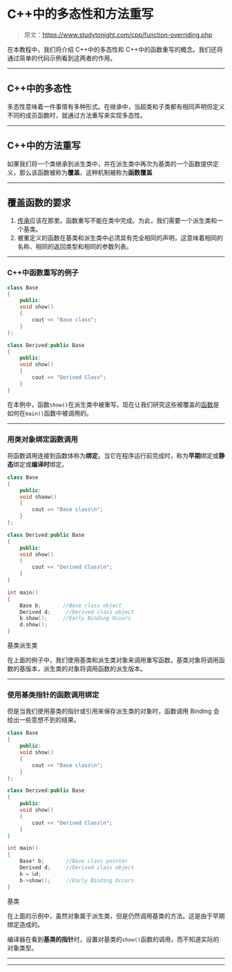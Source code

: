 # C++中的多态性和方法重写

> 原文：<https://www.studytonight.com/cpp/function-overriding.php>

在本教程中，我们将介绍 C++中的多态性和 C++中的函数重写的概念。我们还将通过简单的代码示例看到这两者的作用。

* * *

## C++中的多态性

多态性意味着一件事情有多种形式。在继承中，当超类和子类都有相同声明但定义不同的成员函数时，就通过方法重写来实现多态性。

* * *

## C++中的方法重写

如果我们将一个类继承到派生类中，并在派生类中再次为基类的一个函数提供定义，那么该函数被称为**覆盖**，这种机制被称为**函数覆盖**

* * *

## 覆盖函数的要求

1.  [传承](overview-of-inheritance.php)应该在那里。函数重写不能在类中完成。为此，我们需要一个派生类和一个基类。
2.  被重定义的函数在基类和派生类中必须具有完全相同的声明，这意味着相同的名称、相同的返回类型和相同的参数列表。

* * *

### C++中函数重写的例子

```cpp
class Base
{
    public:
    void show()
    {
        cout << "Base class";
    }
};

class Derived:public Base
{
    public:
    void show()
    {
        cout << "Derived Class";
    }
}
```

在本例中，函数`show()`在派生类中被重写。现在让我们研究这些被覆盖的[函数](functions-in-cpp)是如何在`main()`函数中被调用的。

* * *

### 用类对象绑定函数调用

将函数调用连接到函数体称为**绑定**。当它在程序运行前完成时，称为**早期**绑定或**静态**绑定或**编译时**绑定。

```cpp
class Base
{
    public:
    void shaow()
    {
        cout << "Base class\n";
    }
};

class Derived:public Base
{
    public:
    void show()
    {
        cout << "Derived Class\n";
    }
}

int main()
{
    Base b;       //Base class object
    Derived d;     //Derived class object
    b.show();     //Early Binding Ocuurs
    d.show();   
} 
```

基类派生类

在上面的例子中，我们使用基类和派生类对象来调用重写函数。基类对象将调用函数的基版本，派生类的对象将调用函数的派生版本。

* * *

### 使用基类指针的函数调用绑定

但是当我们使用基类的指针或引用来保存派生类的对象时，函数调用 Binding 会给出一些意想不到的结果。

```cpp
class Base
{
    public:
    void show()
    {
        cout << "Base class\n";
    }
};

class Derived:public Base
{
    public:
    void show()
    {
        cout << "Derived Class\n";
    }
}

int main()
{
    Base* b;       //Base class pointer
    Derived d;     //Derived class object
    b = &d;
    b->show();     //Early Binding Occurs
} 
```

基类

在上面的示例中，虽然对象属于派生类，但是仍然调用基类的方法。这是由于早期绑定造成的。

编译器在看到**基类的指针**时，设置对基类的`show()`函数的调用，而不知道实际的对象类型。

* * *

* * *